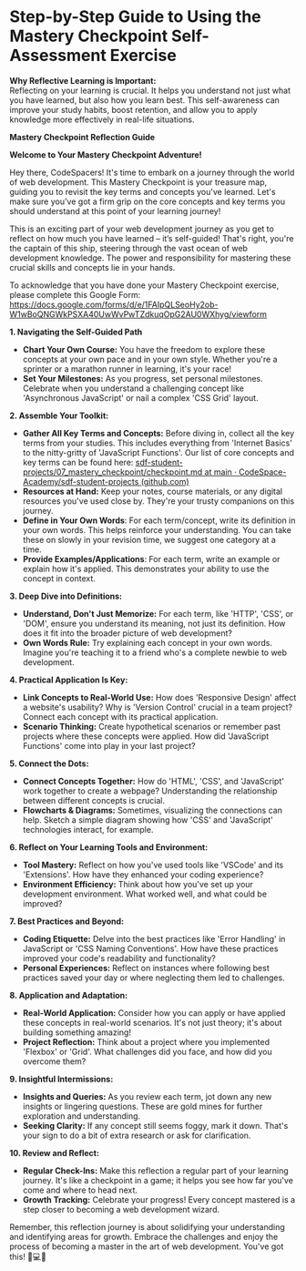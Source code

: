 

# Step-by-Step Guide to Using the Mastery Checkpoint Self-Assessment Exercise

**Why Reflective Learning is Important:**  
Reflecting on your learning is crucial. It helps you understand not just what you have learned, but also how you learn best. This self-awareness can improve your study habits, boost retention, and allow you to apply knowledge more effectively in real-life situations.

**Mastery Checkpoint Reflection Guide**

**Welcome to Your Mastery Checkpoint Adventure!**

Hey there, CodeSpacers! It's time to embark on a journey through the world of web development. This Mastery Checkpoint is your treasure map, guiding you to revisit the key terms and concepts you've learned. Let's make sure you've got a firm grip on the core concepts and key terms you should understand at this point of your learning journey!

This is an exciting part of your web development journey as you get to reflect on how much you have learned – it’s self-guided! That's right, you're the captain of this ship, steering through the vast ocean of web development knowledge. The power and responsibility for mastering these crucial skills and concepts lie in your hands.

To acknowledge that you have done your Mastery Checkpoint exercise, please complete this Google Form: https://docs.google.com/forms/d/e/1FAIpQLSeoHy2ob-W1wBoQNGWkPSXA40UwWvPwTZdkuqOpG2AU0WXhyg/viewform

**1. Navigating the Self-Guided Path**

- **Chart Your Own Course:** You have the freedom to explore these concepts at your own pace and in your own style. Whether you're a sprinter or a marathon runner in learning, it's your race!
- **Set Your Milestones:** As you progress, set personal milestones. Celebrate when you understand a challenging concept like 'Asynchronous JavaScript' or nail a complex 'CSS Grid' layout.

**2. Assemble Your Toolkit:**

- **Gather All Key Terms and Concepts:** Before diving in, collect all the key terms from your studies. This includes everything from 'Internet Basics' to the nitty-gritty of 'JavaScript Functions'. Our list of core concepts and key terms can be found here: [sdf-student-projects/07_mastery_checkpoint/checkpoint.md at main · CodeSpace-Academy/sdf-student-projects (github.com)](https://github.com/CodeSpace-Academy/sdf-student-projects/blob/main/07_mastery_checkpoint/checkpoint.md)
- **Resources at Hand:** Keep your notes, course materials, or any digital resources you've used close by. They're your trusty companions on this journey.
- **Define in Your Own Words**: For each term/concept, write its definition in your own words. This helps reinforce your understanding. You can take these on slowly in your revision time, we suggest one category at a time.
- **Provide Examples/Applications**: For each term, write an example or explain how it's applied. This demonstrates your ability to use the concept in context.

**3. Deep Dive into Definitions:**

- **Understand, Don't Just Memorize:** For each term, like 'HTTP', 'CSS', or 'DOM', ensure you understand its meaning, not just its definition. How does it fit into the broader picture of web development?
- **Own Words Rule:** Try explaining each concept in your own words. Imagine you're teaching it to a friend who's a complete newbie to web development.

**4. Practical Application Is Key:**

- **Link Concepts to Real-World Use:** How does 'Responsive Design' affect a website's usability? Why is 'Version Control' crucial in a team project? Connect each concept with its practical application.
- **Scenario Thinking:** Create hypothetical scenarios or remember past projects where these concepts were applied. How did 'JavaScript Functions' come into play in your last project?

**5. Connect the Dots:**

- **Connect Concepts Together:** How do 'HTML', 'CSS', and 'JavaScript' work together to create a webpage? Understanding the relationship between different concepts is crucial.
- **Flowcharts & Diagrams:** Sometimes, visualizing the connections can help. Sketch a simple diagram showing how 'CSS' and 'JavaScript' technologies interact, for example.

**6. Reflect on Your Learning Tools and Environment:**

- **Tool Mastery:** Reflect on how you've used tools like 'VSCode' and its 'Extensions'. How have they enhanced your coding experience?
- **Environment Efficiency:** Think about how you've set up your development environment. What worked well, and what could be improved?

**7. Best Practices and Beyond:**

- **Coding Etiquette:** Delve into the best practices like 'Error Handling' in JavaScript or 'CSS Naming Conventions'. How have these practices improved your code's readability and functionality?
- **Personal Experiences:** Reflect on instances where following best practices saved your day or where neglecting them led to challenges.

**8. Application and Adaptation:**

- **Real-World Application:** Consider how you can apply or have applied these concepts in real-world scenarios. It's not just theory; it's about building something amazing!
- **Project Reflection:** Think about a project where you implemented 'Flexbox' or 'Grid'. What challenges did you face, and how did you overcome them?

**9. Insightful Intermissions:**

- **Insights and Queries:** As you review each term, jot down any new insights or lingering questions. These are gold mines for further exploration and understanding.
- **Seeking Clarity:** If any concept still seems foggy, mark it down. That's your sign to do a bit of extra research or ask for clarification.

**10. Review and Reflect:**

- **Regular Check-Ins:** Make this reflection a regular part of your learning journey. It's like a checkpoint in a game; it helps you see how far you've come and where to head next.
- **Growth Tracking:** Celebrate your progress! Every concept mastered is a step closer to becoming a web development wizard.

Remember, this reflection journey is about solidifying your understanding and identifying areas for growth. Embrace the challenges and enjoy the process of becoming a master in the art of web development. You've got this! 🌟💻🚀